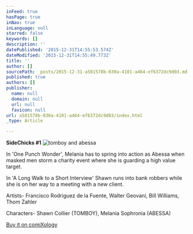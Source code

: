 ```yaml
---
inFeed: true
hasPage: true
inNav: true
inLanguage: null
starred: false
keywords: []
description: ''
datePublished: '2015-12-31T14:55:53.574Z'
dateModified: '2015-12-31T14:55:49.773Z'
title: ''
author: []
sourcePath: _posts/2015-12-31-a581578b-030a-4101-a464-ef6372dc9d03.md
published: true
authors: []
publisher:
  name: null
  domain: null
  url: null
  favicon: null
url: a581578b-030a-4101-a464-ef6372dc9d03/index.html
_type: Article

---
```

**SideChicks \#1**
![tomboy and abessa](https://s3-us-west-2.amazonaws.com/the-grid-img/p/728886e582199ec62a277b21e803a6db56a61232.png)

In 'One Punch Wonder', Melania has to spring into action as Abessa when masked men storm a charity event where she is guarding a high value target. 

In 'A Long Walk to a Short Interview' Shawn runs into bank robbers while she is on her way to a meeting with a new client. 

Artists- Francisco Rodriguez de la Fuente, Walter Geovani, Bill Williams, Thom Zahler 

Characters- Shawn Collier (TOMBOY), Melania Sophronia (ABESSA)

[Buy it on comiXology][0]

[0]: https://www.comixology.com/SideChicks-1/digital-comic/17913